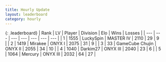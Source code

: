 ```yaml
---
title: Hourly Update
layout: leaderboard
category: hourly
---
```


{: .leaderboard}
| Rank | LV | Player | Division | Elo | Wins | Losses |
| --- | --- | --- | --- | --- | --- | --- |
| <span data-change="0">1</span> | 1555 | <span title="ID: 498412">LuckySpin</span> | MASTER IV | <span data-change="0">2110</span> | <span data-change="0">29</span> | <span data-change="0">9</span> |
| <span data-change="1">2</span> | 1419 | <span title="ID: 416373">Mirakee</span> | ONYX I | <span data-change="-5">2075</span> | <span data-change="0">31</span> | <span data-change="1">9</span> |
| <span data-change="1">3</span> | 33 | <span title="ID: 754306">GameCube Chujin</span> | ONYX II | <span data-change="0">2055</span> | <span data-change="0">34</span> | <span data-change="0">10</span> |
| <span data-change="1">4</span> | 1040 | <span title="ID: 694036">Darkim27</span> | ONYX III | <span data-change="0">2040</span> | <span data-change="0">23</span> | <span data-change="0">6</span> |
| <span data-change="-3">5</span> | 1064 | <span title="ID: 692745">Mercury</span> | ONYX III | <span data-change="-61">2032</span> | <span data-change="0">64</span> | <span data-change="5">27</span> |